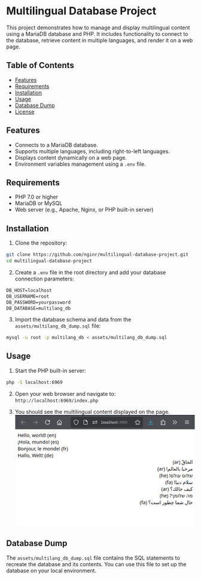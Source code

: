 # Multilingual Database Project

This project demonstrates how to manage and display multilingual content using
a MariaDB database and PHP. It includes functionality to connect to the
database, retrieve content in multiple languages, and render it on a web page.

## Table of Contents

- [Features](#features)
- [Requirements](#requirements)
- [Installation](#installation)
- [Usage](#usage)
- [Database Dump](#database-dump)
- [License](#license)

## Features

- Connects to a MariaDB database.
- Supports multiple languages, including right-to-left languages.
- Displays content dynamically on a web page.
- Environment variables management using a `.env` file.

## Requirements

- PHP 7.0 or higher
- MariaDB or MySQL
- Web server (e.g., Apache, Nginx, or PHP built-in server)

## Installation

1. Clone the repository:

```bash
git clone https://github.com/nginr/multilingual-database-project.git
cd multilingual-database-project
```
2. Create a `.env` file in the root directory and add your database connection parameters: 

```.env
DB_HOST=localhost
DB_USERNAME=root
DB_PASSWORD=yourpassword
DB_DATABASE=multilang_db
```
3. Import the database schema and data from the `assets/multilang_db_dump.sql` file: 

```bash
mysql -u root -p multilang_db < assets/multilang_db_dump.sql
```

## Usage

1. Start the PHP built-in server:
```bash
php -S localhost:6969
```
2. Open your web browser and navigate to: `http://localhost:6969/index.php`

3. You should see the multilingual content displayed on the page. 
![Served File](./assets/serve-file.png)

## Database Dump

The `assets/multilang_db_dump.sql` file contains the SQL statements to recreate the
database and its contents. You can use this file to set up the database on your
local environment.
